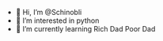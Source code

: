 - 👋 Hi, I’m @Schinobli
- 👀 I’m interested in python
- 🌱 I’m currently learning Rich Dad Poor Dad
<!---
Schinobli/Schinobli is a ✨ special ✨ repository because its `README.md` (this file) appears on your GitHub profile.
You can click the Preview link to take a look at your changes.
--->
